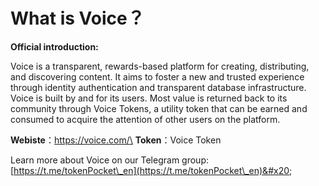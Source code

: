 # What is Voice？

**Official introduction:**

Voice is a transparent, rewards-based platform for creating, distributing, and discovering content. It aims to foster a new and trusted experience through identity authentication and transparent database infrastructure. Voice is built by and for its users. Most value is returned back to its community through Voice Tokens, a utility token that can be earned and consumed to acquire the attention of other users on the platform.

**Webiste**：https://voice.com/\
**Token**：Voice Token

Learn more about Voice on our Telegram group: [https://t.me/tokenPocket\_en](https://t.me/tokenPocket\_en)&#x20;
